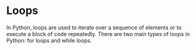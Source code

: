 # Loops
In Python, loops are used to iterate over a sequence of elements or to execute a block of code repeatedly. There are two main types of loops in Python: for loops and while loops.
